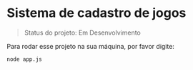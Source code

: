 # Sistema de cadastro de jogos

> Status do projeto: Em Desenvolvimento

Para rodar esse projeto na sua máquina, por favor digite:

```
node app.js
```

